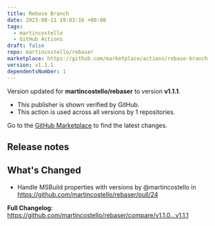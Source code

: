 ```yaml
---
title: Rebase Branch
date: 2023-08-11 19:03:16 +00:00
tags:
  - martincostello
  - GitHub Actions
draft: false
repo: martincostello/rebaser
marketplace: https://github.com/marketplace/actions/rebase-branch
version: v1.1.1
dependentsNumber: 1
---
```



Version updated for **martincostello/rebaser** to version **v1.1.1**.
- This publisher is shown verified by GitHub.
- This action is used across all versions by 1 repositories.

Go to the [GitHub Marketplace](https://github.com/marketplace/actions/rebase-branch) to find the latest changes.

## Release notes

## What's Changed

* Handle MSBuild properties with versions by @martincostello in https://github.com/martincostello/rebaser/pull/24

**Full Changelog**: https://github.com/martincostello/rebaser/compare/v1.1.0...v1.1.1

